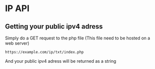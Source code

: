 # IP API

## Getting your public ipv4 adress

Simply do a GET request to the php file (This file need to be hosted on a web server)

    https://example.com/ip/txt/index.php
   
And your public ipv4 adress will be returned as a string
